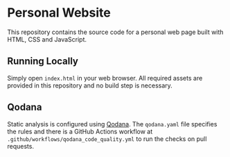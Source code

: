 # Personal Website

This repository contains the source code for a personal web page built with HTML, CSS and JavaScript.

## Running Locally

Simply open `index.html` in your web browser. All required assets are provided in this repository and no build step is necessary.

## Qodana

Static analysis is configured using [Qodana](https://www.jetbrains.com/help/qodana/). The `qodana.yaml` file specifies the rules and there is a GitHub Actions workflow at `.github/workflows/qodana_code_quality.yml` to run the checks on pull requests.
